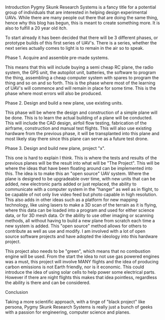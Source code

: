 Introduction
Pygmy Skunk Research Systems is a fancy title for a potential group of individuals that are interested in helping design experimental UAVs. While there are many people out there that are doing the same thing, hence why this blog has begun, this is meant to create something more. It is also to fulfill a 20 year old itch.

To start already it has been decided that there will be 3 different phases, or prototype builds of this first series of UAV's. There is a series, whether the next series actually comes to light is to remain in the air so to speak.

Phase 1. Acquire and assemble pre-made systems.

This means that this will include buying a semi cheap RC plane, the radio system, the GPS unit, the autopilot unit, batteries, the software to program the thing, assembling a cheap computer system with spares to program the thing and so on and so forth.
This is the phase where most of the learning of UAV's will commence and will remain in place for some time. This is the phase where most errors will also be produced.


Phase 2. Design and build a new plane, use existing units.

This phase will be where the design and construction of a simple plane will be done. This is to learn the actual building of a plane will be conducted. This will include the CAD design, airfoil flow testing, fabrication of the airframe, construction and manual test flights. This will also use existing hardware from the previous phase, it will be transplanted into this plane and most likely stay there since this plane can serve as a future test drone.

Phase 3. Design and build new plane, project "x".

This one is hard to explain I think. This is where the tests and results of the previous planes will be the result into what will be "The Project". This will be where the ideas that have been floating around can be implemented into this. The idea is to make this an "open source" UAV system. Where the plane is designed to be upgradeable over time, with new units that can be added, new electronic parts added or just replaced, the ability to communicate with a computer system in the "hanger" as well as in flight, to be capable of not only live video feed but photo capable in high resolution. This also adds in other ideas such as a platform for new mapping technology, like using lasers to make a 3D scan of the terrain as it is flying, where this data can be loaded into a program and used for either science data, or for 3D mesh data. Or the ability to use other imaging or scanning methods, all without having to build a new plane from scratch each time a new system is added. This "open source" method allows for others to contribute as well as use and modify. I am involved with a lot of open source software projects and have adopted the ideology into this hardware project.

This project also needs to be "green", which means that no combustion engine will be used. From the start the idea to not use gas powered engines was a must, this project will involve MANY flights and the idea of producing carbon emissions is not Earth friendly, nor is it economic. This could introduce the idea of using solar cells to help power some electrical parts. However if there are night flights this makes that idea pointless, regardless the ability is there and can be considered.

Conclusion

Taking a more scientific approach, with a tinge of "black project" like persona, Pygmy Skunk Research Systems is really just a bunch of geeks with a passion for engineering, computer science and planes.